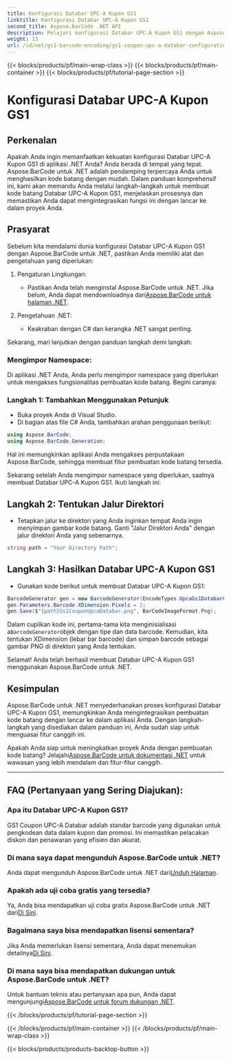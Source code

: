 ```yaml
---
title: Konfigurasi Databar UPC-A Kupon GS1
linktitle: Konfigurasi Databar UPC-A Kupon GS1
second_title: Aspose.BarCode .NET API
description: Pelajari konfigurasi Databar UPC-A Kupon GS1 dengan Aspose.BarCode untuk .NET. Buat barcode dengan mudah. Mulai sekarang!
weight: 13
url: /id/net/gs1-barcode-encoding/gs1-coupon-upc-a-databar-configuration/
---
```


{{< blocks/products/pf/main-wrap-class >}}
{{< blocks/products/pf/main-container >}}
{{< blocks/products/pf/tutorial-page-section >}}

# Konfigurasi Databar UPC-A Kupon GS1


## Perkenalan

Apakah Anda ingin memanfaatkan kekuatan konfigurasi Databar UPC-A Kupon GS1 di aplikasi .NET Anda? Anda berada di tempat yang tepat. Aspose.BarCode untuk .NET adalah pendamping terpercaya Anda untuk menghasilkan kode batang dengan mudah. Dalam panduan komprehensif ini, kami akan memandu Anda melalui langkah-langkah untuk membuat kode batang Databar UPC-A Kupon GS1, menjelaskan prosesnya dan memastikan Anda dapat mengintegrasikan fungsi ini dengan lancar ke dalam proyek Anda.

## Prasyarat

Sebelum kita mendalami dunia konfigurasi Databar UPC-A Kupon GS1 dengan Aspose.BarCode untuk .NET, pastikan Anda memiliki alat dan pengetahuan yang diperlukan:

1. Pengaturan Lingkungan:
   -  Pastikan Anda telah menginstal Aspose.BarCode untuk .NET. Jika belum, Anda dapat mendownloadnya dari[Aspose.BarCode untuk halaman .NET](https://releases.aspose.com/barcode/net/).

2. Pengetahuan .NET:
   - Keakraban dengan C# dan kerangka .NET sangat penting.

Sekarang, mari lanjutkan dengan panduan langkah demi langkah:

### Mengimpor Namespace:

Di aplikasi .NET Anda, Anda perlu mengimpor namespace yang diperlukan untuk mengakses fungsionalitas pembuatan kode batang. Begini caranya:

### Langkah 1: Tambahkan Menggunakan Petunjuk
- Buka proyek Anda di Visual Studio.
- Di bagian atas file C# Anda, tambahkan arahan penggunaan berikut:

```csharp
using Aspose.BarCode;
using Aspose.BarCode.Generation;
```

Hal ini memungkinkan aplikasi Anda mengakses perpustakaan Aspose.BarCode, sehingga membuat fitur pembuatan kode batang tersedia.

Sekarang setelah Anda mengimpor namespace yang diperlukan, saatnya membuat Databar UPC-A Kupon GS1. Ikuti langkah ini:

## Langkah 2: Tentukan Jalur Direktori
- Tetapkan jalur ke direktori yang Anda inginkan tempat Anda ingin menyimpan gambar kode batang. Ganti "Jalur Direktori Anda" dengan jalur direktori Anda yang sebenarnya.

```csharp
string path = "Your Directory Path";
```

## Langkah 3: Hasilkan Databar UPC-A Kupon GS1
- Gunakan kode berikut untuk membuat Databar UPC-A Kupon GS1:

```csharp
BarcodeGenerator gen = new BarcodeGenerator(EncodeTypes.UpcaGs1DatabarCoupon, "123456789012(8110)ASPOSE");
gen.Parameters.Barcode.XDimension.Pixels = 2;
gen.Save($"{path}Gs1CouponUpcaDatabar.png", BarCodeImageFormat.Png);
```

 Dalam cuplikan kode ini, pertama-tama kita menginisialisasi a`BarcodeGenerator`objek dengan tipe dan data barcode. Kemudian, kita tentukan XDimension (lebar bar barcode) dan simpan barcode sebagai gambar PNG di direktori yang Anda tentukan.

Selamat! Anda telah berhasil membuat Databar UPC-A Kupon GS1 menggunakan Aspose.BarCode untuk .NET.

## Kesimpulan

Aspose.BarCode untuk .NET menyederhanakan proses konfigurasi Databar UPC-A Kupon GS1, memungkinkan Anda mengintegrasikan pembuatan kode batang dengan lancar ke dalam aplikasi Anda. Dengan langkah-langkah yang disediakan dalam panduan ini, Anda sudah siap untuk menguasai fitur canggih ini.

 Apakah Anda siap untuk meningkatkan proyek Anda dengan pembuatan kode batang? Jelajahi[Aspose.BarCode untuk dokumentasi .NET](https://reference.aspose.com/barcode/net/) untuk wawasan yang lebih mendalam dan fitur-fitur canggih.

---

## FAQ (Pertanyaan yang Sering Diajukan):

### Apa itu Databar UPC-A Kupon GS1?
GS1 Coupon UPC-A Databar adalah standar barcode yang digunakan untuk pengkodean data dalam kupon dan promosi. Ini memastikan pelacakan diskon dan penawaran yang efisien dan akurat.

### Di mana saya dapat mengunduh Aspose.BarCode untuk .NET?
Anda dapat mengunduh Aspose.BarCode untuk .NET dari[Unduh Halaman](https://releases.aspose.com/barcode/net/).

### Apakah ada uji coba gratis yang tersedia?
 Ya, Anda bisa mendapatkan uji coba gratis Aspose.BarCode untuk .NET dari[Di Sini](https://releases.aspose.com/).

### Bagaimana saya bisa mendapatkan lisensi sementara?
 Jika Anda memerlukan lisensi sementara, Anda dapat menemukan detailnya[Di Sini](https://purchase.aspose.com/temporary-license/).

### Di mana saya bisa mendapatkan dukungan untuk Aspose.BarCode untuk .NET?
 Untuk bantuan teknis atau pertanyaan apa pun, Anda dapat mengunjungi[Aspose.BarCode untuk forum dukungan .NET](https://forum.aspose.com/c/barcode/13).


{{< /blocks/products/pf/tutorial-page-section >}}

{{< /blocks/products/pf/main-container >}}
{{< /blocks/products/pf/main-wrap-class >}}

{{< blocks/products/products-backtop-button >}}
